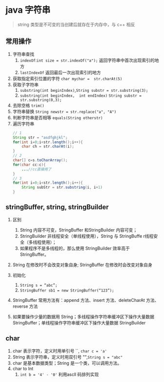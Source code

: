 # java 字符串

> string 类型是不可变的当创建后就存在于内存中，与 c++ 相反

## 常用操作

1. 字符串查找
   1. `indexOf`:`int size = str.indexOf("a");` 返回字符串中首次出现索引的地方
   2. `lastIndexOf` 返回最后一次出现索引的地方
2. 获取指定索引位置的字符 `char mychar =  str.charAt(5)`
3. 获取子字符串
   1. `substring(int beginIndex)`,`String substr = str.substring(3);`
   2. `substring(int beginIndex,  int endIndex)` `String substr = str.substring(0,3);`
4. 去除空格  `trim()`
5. 字符串替换 `String newstr = str.replace("a", "A")`
6. 判断字符串是否相等 `equals(String otherstr)`
7. 遍历字符串
    ```java
    // 1
    String str = "asdfghjkl";
    for(int i=0;i<str.length();i++){
        char ch = str.charAt(i);
    }
    // 2
    char[] c=s.toCharArray();
    for(char cc:c){
        ...//cc直接用了
    }
    // 3
    for(int i=0;i<str.length();i++){
        String subStr = str.substring(i, i+1)
    }
    ```

## stringBuffer, string, stringBuilder

1. 区别
   1. String 内容不可变，StringBuffer 和StringBuilder 内容可变；
   2. StringBuilder 非线程安全（单线程使用），String 与 StringBuffe r线程安全（多线程使用）；
   3. 如果程序不是多线程的，那么使用 StringBuilder 效率高于 StringBuffer。
2. String 在修改时不会改变对象自身; StringBuffer 在修改时会改变对象自身
3. 初始化
   1. `String s = “abc”;`
   2. `StringBuffer sb1 = new StringBuffer(“123”);`

4. StringBuffer 常用方法有：append 方法、insert 方法、deleteCharAt 方法、reverse 方法
5. 如果要操作少量的数据用 String；多线程操作字符串缓冲区下操作大量数据 StringBuffer；单线程操作字符串缓冲区下操作大量数据 StringBuilder

## char

1. char 表示字符，定义时用单引号 \`\`, `char c = 'a'`
2. String 表示字符串，定义时用双引号 "",`String s = "abc"`
3. char 是基本数据类型；String 是一个类，可以调用方法。
4. char to Int
   1. `int b = '4' - '0'` 利用ascll 码排列实现